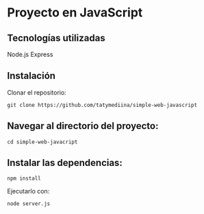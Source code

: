 # Proyecto en JavaScript

## Tecnologías utilizadas

Node.js
Express

## Instalación

Clonar el repositorio:

`git clone https://github.com/tatymediina/simple-web-javascript`

## Navegar al directorio del proyecto:

`cd simple-web-javacript`

## Instalar las dependencias:

`npm install`


Ejecutarlo con:

`node server.js`



